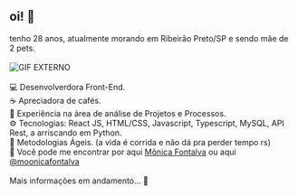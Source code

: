 ## oi! 👋

tenho 28 anos, atualmente morando em Ribeirão Preto/SP e sendo mãe de 2 pets. <br>
<br>
![GIF EXTERNO](https://media1.tenor.com/m/nisaHYy8yAYAAAAd/besito-catlove.gif) <br>
<br>
💻 Desenvolverdora Front-End. <br>
☕ Apreciadora de cafés. <br>
🎯 Experiência na área de análise de Projetos e Processos. <br>
⚙️ Tecnologias: React JS, HTML/CSS, Javascript, Typescript, MySQL, API Rest, a arriscando em Python. <br>
🚀 Metodologias Ágeis. (a vida é corrida e não dá pra perder tempo rs) <br>
💬 Você pode me encontrar por aqui [Mônica Fontalva](https://www.linkedin.com/in/m%C3%B4nica-fontalva-silva-52034118b/) ou aqui [@moonicafontalva](https://www.instagram.com/moonicafontalva/?hl=pt)<br>
<br>
Mais informações em andamento... 🔨
